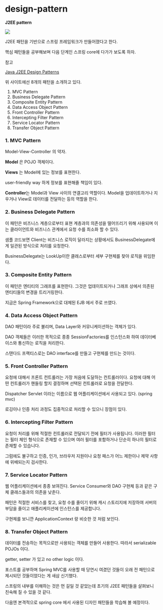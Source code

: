 # design-pattern

**J2EE pattern**

![](http://www.corej2eepatterns.com/images/CJP2Catalog.gif)

J2EE 패턴을 기반으로 스프링 프레임워크가 만들어졌다고 한다.

핵심 패턴들을 공부해보며 다음 단계인 스프링 core에 다가가 보도록 하자.

참고

[Java J2EE Design Patterns](https://stackabuse.com/java-j2ee-design-patterns/)

위 사이트에선 8개의 패턴을 소개하고 있다.

1. MVC Pattern
2. Business Delegate Pattern
3. Composite Entity Pattern
4. Data Access Object Pattern
5. Front Controller Pattern
6. Intercepting Filter Pattern
7. Service Locator Pattern
8. Transfer Object Pattern

### 1. MVC Pattern

Model-View-Controller 의 약자.

**Model** 은 POJO 객체이다.

**Views** 는 Model에 있는 정보를 표현한다.

user-friendly way 하게 정보를 표현해줄 책임이 있다.

**Controller**는 Model과 View 사이의 연결고리 역할이다. Model을 업데이트하거나 지우거나 View로 데이터를 전달하는 등의 역할을 한다.

### 2. Business Delegate Pattern

이 패턴은 비즈니스 계층으로부터 표현 계층과의 의존성을 떨어뜨리기 위해 사용되며 이는 클라이언트와 비즈니스 관계에서 요청 수를 최소화 할 수 있다.

샘플 코드보면 Client는 비즈니스 로직이 달라지는 상황에서도 BusinessDelegate에게 일관된 방식으로 처리를 요청한다. 

BusinessDelegate는 LookUp이란 클래스로부터 세부 구현체를 찾아 로직을 위임한다.

### 3. Composite Entity Pattern

이 패턴은 엔티티의 그래프를 표현한다. 그것은 업데이트되거나 그래프 상에서 의존된 엔티티들의 변경을 트리거링한다.

지금은 Spring Framework으로 대체된 EJB 에서 주로 쓰였다.

### 4. Data Access Object Pattern

DAO 패턴이라 주로 불리며, Data Layer와 커뮤니케이션하는 객체가 있다.

DAO 객체들은 이러한 목적으로 종종 SessionFactories를 인스턴스화 하여 데이터베이스와 통신하는 로직을 처리한다.

스탠다드 프랙티스로는 DAO interface를 만들고 구현체를 만드는 것이다.

### 5. Front Controller Pattern

요청에 대해서 프론트 컨트롤러는 가장 처음에 도달하는 컨트롤러이다. 요청에 대해 어떤 컨트롤러가 핸들링 할지 결정하며 선택된 컨트롤러로 요청을 전달한다.

Dispatcher Servlet 이라는 이름으로 웹 어플리케이션에서 사용되고 있다. (spring mvc)

로깅이나 인증 처리 과정도 집중적으로 처리할 수 있으니 장점이 있다.

### 6. Intercepting Filter Pattern

요청이 처리를 위해 적절한 컨트롤러로 전달되기 전에 필터가 사용됩니다. 이러한 필터는 필터 체인 형식으로 존재할 수 있으며 여러 필터를 포함하거나 단순히 하나의 필터로 존재할 수 있습니다.

그럼에도 불구하고 인증, 인가, 브라우저 지원이나 요청 패스가 어느 제한이나 제약 사항에 위배되는지 검사한다.

### 7. Service Locator Pattern

웹 어플리케이션에서 종종 보여진다. Service Consumer와 DAO 구현체 등과 같은 구체 클래스들과의 의존을 낮춘다.

패턴은 적절한 서비스를 찾고, 요청 수를 줄이기 위해 캐시 스토리지에 저장하여 서버의 부담을 줄이고 애플리케이션에 인스턴스를 제공합니다.

구현체를 보니깐 ApplicationContext 랑 비슷한 것 처럼 보인다.

### 8. Transfer Object Pattern

데이터를 전송하는 목적으로만 사용되는 객체를 만들어 사용한다. 따라서 serializable POJOs 이다.

getter, setter 가 있고 no other logic 이다.

포스트를 공부하며 Spring MVC를 사용할 때 당연시 여겼던 것들이 오래 전 패턴으로 제시되던 것들이었다는 게 새삼 신기했다.

스프링의 내부를 이해하는 것은 먼 길일 것 같았는데 초기의 J2EE 패턴들을 살펴보니 친숙해 질 수 있을 것 같다. 

다음엔 본격적으로 spring core 에서 사용된 디자인 패턴들을 학습해 볼 예정이다.